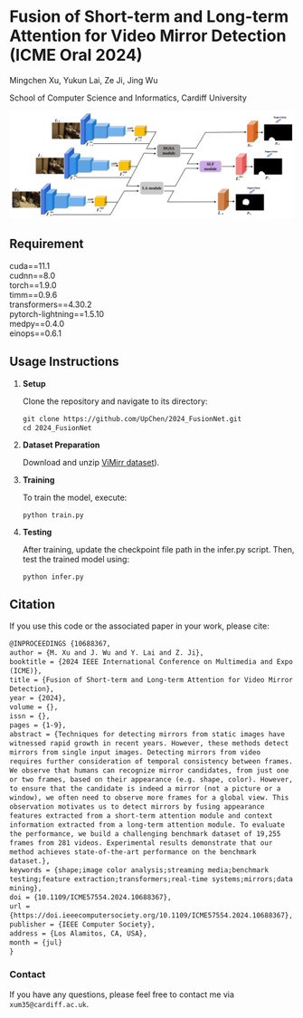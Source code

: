 # Fusion of Short-term and Long-term Attention for Video Mirror Detection (ICME Oral 2024)

Mingchen Xu, Yukun Lai, Ze Ji, Jing Wu

School of Computer Science and Informatics, Cardiff University


<p align="center">
  <img src="resources/Architecture-1.png"  width="750"/>
</p>


## Requirement

cuda==11.1   
cudnn==8.0  
torch==1.9.0   
timm==0.9.6   
transformers==4.30.2   
pytorch-lightning==1.5.10  
medpy==0.4.0  
einops==0.6.1


## Usage Instructions

1. **Setup**

   Clone the repository and navigate to its directory:

   ```shell
   git clone https://github.com/UpChen/2024_FusionNet.git
   cd 2024_FusionNet
   ```
   
2. **Dataset Preparation**

   Download and unzip [ViMirr dataset](https://drive.google.com/file/d/1NO8uO6AALmI1Bh3UUh68tx1POHyC6O2i/view?usp=drive_link)).
   
4. **Training**
   
   To train the model, execute:
    
   ```shell
   python train.py
   ```
   
6. **Testing**

   After training, update the checkpoint file path in the infer.py script. Then, test the trained model using:
   
   ```shell
   python infer.py
   ```
   
## Citation

If you use this code or the associated paper in your work, please cite:
   
```
@INPROCEEDINGS {10688367,
author = {M. Xu and J. Wu and Y. Lai and Z. Ji},
booktitle = {2024 IEEE International Conference on Multimedia and Expo (ICME)},
title = {Fusion of Short-term and Long-term Attention for Video Mirror Detection},
year = {2024},
volume = {},
issn = {},
pages = {1-9},
abstract = {Techniques for detecting mirrors from static images have witnessed rapid growth in recent years. However, these methods detect mirrors from single input images. Detecting mirrors from video requires further consideration of temporal consistency between frames. We observe that humans can recognize mirror candidates, from just one or two frames, based on their appearance (e.g. shape, color). However, to ensure that the candidate is indeed a mirror (not a picture or a window), we often need to observe more frames for a global view. This observation motivates us to detect mirrors by fusing appearance features extracted from a short-term attention module and context information extracted from a long-term attention module. To evaluate the performance, we build a challenging benchmark dataset of 19,255 frames from 281 videos. Experimental results demonstrate that our method achieves state-of-the-art performance on the benchmark dataset.},
keywords = {shape;image color analysis;streaming media;benchmark testing;feature extraction;transformers;real-time systems;mirrors;data mining},
doi = {10.1109/ICME57554.2024.10688367},
url = {https://doi.ieeecomputersociety.org/10.1109/ICME57554.2024.10688367},
publisher = {IEEE Computer Society},
address = {Los Alamitos, CA, USA},
month = {jul}
}
```

### Contact
If you have any questions, please feel free to contact me via `xum35@cardiff.ac.uk`.


